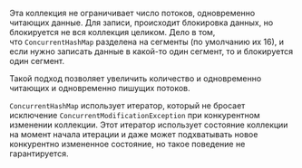 Эта коллекция не ограничивает число потоков, одновременно читающих данные. Для записи, происходит блокировка данных, но блокируется не вся коллекция целиком. Дело в том, что `ConcurrentHashMap` разделена на сегменты (по умолчанию их 16), и если нужно записать данные в какой-то один сегмент, то и блокируется один сегмент.

Такой подход позволяет увеличить количество и одновременно читающих и одновременно пишущих потоков.

`ConcurrentHashMap` использует итератор, который не бросает исключение `ConcurrentModificationException` при конкурентном изменении коллекции. Этот итератор использует состояние коллекции на момент начала итерации и даже может подхватывать новое конкурентно измененное состояние, но такое поведение не гарантируется.